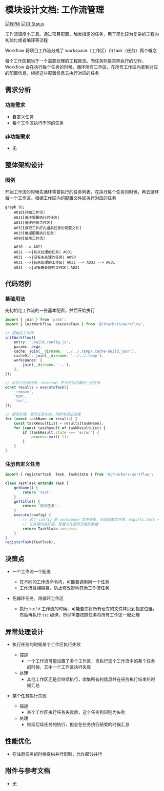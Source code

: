 # 模块设计文档: 工作流管理

[![NPM](https://img.shields.io/npm/v/@itharbors/workflow)](https://www.npmjs.com/package/@itharbors/workflow)
[![CI Status](https://github.com/itharbors/workflow/actions/workflows/ci.yaml/badge.svg)](https://github.com/itharbors/workflow/actions/workflows/ci.yaml)

工作流调度小工具。通过项目配置，触发指定的任务，用于简化较为复杂的工程内初始化或者编译等流程

Workflow 将项目工作流分成了 workspace（工作区）和 task（任务）两个概念

每个工作区相当于一个需要处理的工程目录。而任务则是实际执行的动作。Workflow 会在执行每个任务的时候，循环所有工作区，在所有工作区内拿到对应的配置信息，根据这些配置信息去执行对应的任务

## 需求分析

### 功能需求

- 自定义任务
- 每个工作区执行不同的任务

### 非功能需求

- 无

## 整体架构设计

### 图例

开始工作流的时候先循环需要执行的任务列表，在执行每个任务的时候，再去循环每一个工作区。根据工作区内的配置文件区执行对应的任务

```mermaid
graph TD;
    A010[开始工作流]
    A021[循环需要执行的任务]
    A031[循环所有工作区]
    A032[读取工作区内当前任务的配置文件]
    A033[根据配置执行任务]
    A090[结束工作流]

    A010 --> A021
    A021 -->|有未处理的任务| A031
    A021 -->|没有未处理的任务| A090
    A031 -->|有未处理的工作区| A032 --> A033 --> A031
    A031 -->|没有未处理的工作区| A021
```

## 代码范例

### 基础用法

先初始化工作流的一些基本配置，然后开始执行

```ts
import { join } from 'path';
import { initWorkflow, executeTask } from '@itharbors/workflow';

// 初始化工作流
initWorkflow({
    entry: '.build.config.js',
    params: argv,
    cache: join(__dirname, '../../.temp/.cache-build.json'),
    cacheDir: join(__dirname, '../../.temp'),
    workspaces: [
        join(__dirname, '..'),
    ],
});

// 执行工作流任务，internal 开头的为内置的一些任务
const results = executeTask([
    'remove',
    'npm',
    'tsc',
]);

// 错误处理，发现任务失败，则异常退出进程
for (const taskName in results) {
    const taskResultList = results[taskName];
    for (const taskResult of taskResultList) {
        if (taskResult.state === 'error') {
            process.exit(-1);
        }
    }
}
```

### 注册自定义任务

```ts
import { registerTask, Task, TaskState } from '@itharbors/workflow';

class TestTask extends Task {
    getName() {
        return 'test';
    }
    getTitle() {
        return '测试任务';
    }
    execute(config) {
        // 这个 config 是 workspace 文件夹里，对应配置文件里，exports.test = function() {} return 出来的数据
        // 任务里约定好后，配置文件里负责组织数据
        return TaskState.success;
    }
}
registerTask(TestTask);
```

## 决策点

- 一个工作流一个配置
    - 在不同的工作流命令内，可能要调用同一个任务
    - 工作流互相隔离，防止修改影响其他工作流任务

- 先循环任务，再循环工作区
    - 执行 `build` 工作流的时候，可能要先将所有仓库的文件拷贝到指定位置，然后再执行 `tsc` 编译，所以需要按照任务将所有工作区一起处理 

## 异常处理设计

- 执行任务的时候某个工作区执行失败
    - 描述
        - 一个工作流可能设置了多个工作区，当执行这个工作流中的某个任务的时候，其中一个工作区执行失败
    - 处理
        - 其他工作区还是会继续执行，收集所有的信息并在任务执行结束的时候汇总

- 某个任务执行失败
    - 描述
        - 某个工作区执行任务失败后，这个任务则识别为失败
    - 处理
        - 继续后续任务的执行，但会在任务执行结束的时候汇总

## 性能优化

- 在注册任务的时候提供并行配制，允许部分并行

## 附件与参考文档

- 无
